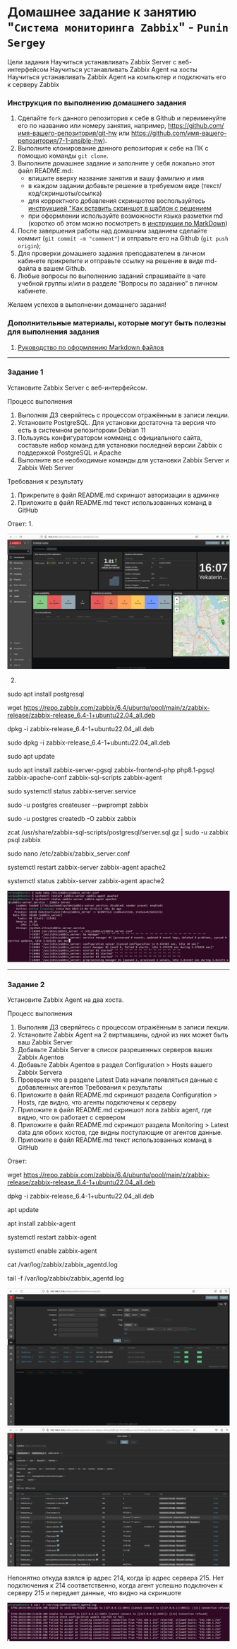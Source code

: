 # Домашнее задание к занятию "`Система мониторинга Zabbix`" - `Punin Sergey`

Цели задания
Научиться устанавливать Zabbix Server c веб-интерфейсом
Научиться устанавливать Zabbix Agent на хосты
Научиться устанавливать Zabbix Agent на компьютер и подключать его к серверу Zabbix

### Инструкция по выполнению домашнего задания

   1. Сделайте `fork` данного репозитория к себе в Github и переименуйте его по названию или номеру занятия, например, https://github.com/имя-вашего-репозитория/git-hw или  https://github.com/имя-вашего-репозитория/7-1-ansible-hw).
   2. Выполните клонирование данного репозитория к себе на ПК с помощью команды `git clone`.
   3. Выполните домашнее задание и заполните у себя локально этот файл README.md:
      - впишите вверху название занятия и вашу фамилию и имя
      - в каждом задании добавьте решение в требуемом виде (текст/код/скриншоты/ссылка)
      - для корректного добавления скриншотов воспользуйтесь [инструкцией "Как вставить скриншот в шаблон с решением](https://github.com/netology-code/sys-pattern-homework/blob/main/screen-instruction.md)
      - при оформлении используйте возможности языка разметки md (коротко об этом можно посмотреть в [инструкции  по MarkDown](https://github.com/netology-code/sys-pattern-homework/blob/main/md-instruction.md))
   4. После завершения работы над домашним заданием сделайте коммит (`git commit -m "comment"`) и отправьте его на Github (`git push origin`);
   5. Для проверки домашнего задания преподавателем в личном кабинете прикрепите и отправьте ссылку на решение в виде md-файла в вашем Github.
   6. Любые вопросы по выполнению заданий спрашивайте в чате учебной группы и/или в разделе “Вопросы по заданию” в личном кабинете.
   
Желаем успехов в выполнении домашнего задания!
   
### Дополнительные материалы, которые могут быть полезны для выполнения задания

1. [Руководство по оформлению Markdown файлов](https://gist.github.com/Jekins/2bf2d0638163f1294637#Code)

---

### Задание 1

Установите Zabbix Server с веб-интерфейсом.

Процесс выполнения
1. Выполняя ДЗ сверяйтесь с процессом отражённым в записи лекции.
2. Установите PostgreSQL. Для установки достаточна та версия что есть в системном репозитороии Debian 11
3. Пользуясь конфигуратором комманд с официального сайта, составьте набор команд для установки последней версии Zabbix с поддержкой PostgreSQL и Apache
4. Выполните все необходимые команды для установки Zabbix Server и Zabbix Web Server
   
Требования к результату
1. Прикрепите в файл README.md скриншот авторизации в админке
2. Приложите в файл README.md текст использованных команд в GitHub

Ответ:
1.

 ![1](https://github.com/Sawyer086/9_02_zabbix/blob/main/adm.jpg)
 
2.

sudo apt install postgresql

wget https://repo.zabbix.com/zabbix/6.4/ubuntu/pool/main/z/zabbix-release/zabbix-release_6.4-1+ubuntu22.04_all.deb

dpkg -i zabbix-release_6.4-1+ubuntu22.04_all.deb

sudo dpkg -i zabbix-release_6.4-1+ubuntu22.04_all.deb

sudo apt update

sudo apt install zabbix-server-pgsql zabbix-frontend-php php8.1-pgsql zabbix-apache-conf zabbix-sql-scripts zabbix-agent

sudo systemctl status zabbix-server.service

sudo -u postgres createuser --pwprompt zabbix

sudo -u postgres createdb -O zabbix zabbix

zcat /usr/share/zabbix-sql-scripts/postgresql/server.sql.gz | sudo -u zabbix psql zabbix

sudo nano /etc/zabbix/zabbix_server.conf

systemctl restart zabbix-server zabbix-agent apache2

systemctl status zabbix-server zabbix-agent apache2

![1](https://github.com/Sawyer086/9_02_zabbix/blob/main/status.jpg)

---

### Задание 2

Установите Zabbix Agent на два хоста.

Процесс выполнения
1. Выполняя ДЗ сверяйтесь с процессом отражённым в записи лекции.
2. Установите Zabbix Agent на 2 виртмашины, одной из них может быть ваш Zabbix Server
3. Добавьте Zabbix Server в список разрешенных серверов ваших Zabbix Agentов
4. Добавьте Zabbix Agentов в раздел Configuration > Hosts вашего Zabbix Servera
5. Проверьте что в разделе Latest Data начали появляться данные с добавленных агентов
Требования к результаты
1. Приложите в файл README.md скриншот раздела Configuration > Hosts, где видно, что агенты подключены к серверу
2. Приложите в файл README.md скриншот лога zabbix agent, где видно, что он работает с сервером
3. Приложите в файл README.md скриншот раздела Monitoring > Latest data для обоих хостов, где видны поступающие от агентов данные.
4. Приложите в файл README.md текст использованных команд в GitHub

Ответ:

wget https://repo.zabbix.com/zabbix/6.4/ubuntu/pool/main/z/zabbix-release/zabbix-release_6.4-1+ubuntu22.04_all.deb

dpkg -i zabbix-release_6.4-1+ubuntu22.04_all.deb

apt update

apt install zabbix-agent

systemctl restart zabbix-agent

systemctl enable zabbix-agent

cat /var/log/zabbix/zabbix_agentd.log

tail -f /var/log/zabbix/zabbix_agentd.log

![1](https://github.com/Sawyer086/9_02_zabbix/blob/main/2%20machines.jpg)
![1](https://github.com/Sawyer086/9_02_zabbix/blob/main/latest%20data.jpg)

Непонятно откуда взялся ip адрес 214, когда ip адрес сервера 215. Нет подключения к 214 соответственно, когда агент успешно подключен к серверу 215 и передает данные, что видно на скриншоте 

![1](https://github.com/Sawyer086/9_02_zabbix/blob/main/logs.jpg)


